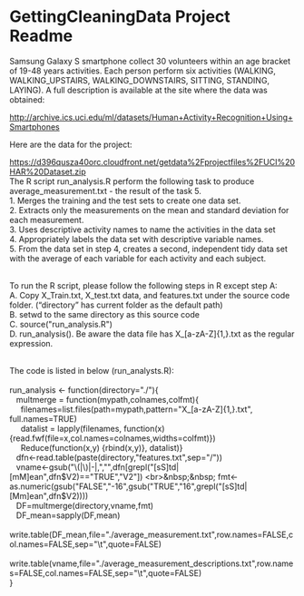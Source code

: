 # GettingCleaningData Project Readme
Samsung Galaxy S smartphone collect 30 volunteers within an age bracket of 19-48 years activities. Each person perform six activities (WALKING, WALKING_UPSTAIRS, WALKING_DOWNSTAIRS, SITTING, STANDING, LAYING). A full description is available at the site where the data was obtained: 

http://archive.ics.uci.edu/ml/datasets/Human+Activity+Recognition+Using+Smartphones 

Here are the data for the project: 

https://d396qusza40orc.cloudfront.net/getdata%2Fprojectfiles%2FUCI%20HAR%20Dataset.zip 
<br>
The R script run_analysis.R perform the following task to produce average_measurement.txt - the result of the task 5.
<br>1. Merges the training and the test sets to create one data set.
<br>2. Extracts only the measurements on the mean and standard deviation for each measurement.
<br>3. Uses descriptive activity names to name the activities in the data set
<br>4. Appropriately labels the data set with descriptive variable names. 
<br>5. From the data set in step 4, creates a second, independent tidy data set with the average of each variable for each activity and each subject.</br>

<br>To run the R script, please follow the following steps in R except step A:
<br>A. Copy X_Train.txt, X_test.txt data, and features.txt under the source code folder. (“directory” has current folder as the default path)
<br>B. setwd to the same directory as this source code
<br>C. source("run_analysis.R")
<br>D. run_analysis(). Be aware the data file has X_[a-zA-Z]{1,}.txt as the regular expression.

<br>The code is listed in below (run_analysts.R):</br>
<br>run_analysis <- function(directory="./"){
<br>&nbsp;&nbsp;    multmerge = function(mypath,colnames,colfmt){
<br>&nbsp;&nbsp;&nbsp;&nbsp;        filenames=list.files(path=mypath,pattern="X_[a-zA-Z]{1,}.txt", full.names=TRUE)
<br>&nbsp;&nbsp;&nbsp;&nbsp;        datalist = lapply(filenames, function(x){read.fwf(file=x,col.names=colnames,widths=colfmt)})
<br>&nbsp;&nbsp;&nbsp;&nbsp;        Reduce(function(x,y) {rbind(x,y)}, datalist)}
<br>&nbsp;&nbsp;    dfn<-read.table(paste(directory,"features.txt",sep="/"))
<br>&nbsp;&nbsp;    vname<-gsub("\\(|\\)|-|,","",dfn[grepl("[sS]td|[mM]ean",dfn$V2)=="TRUE","V2"])
<br>&nbsp;&nbsp;    fmt<-as.numeric(gsub("FALSE","-16",gsub("TRUE","16",grepl("[sS]td|[Mm]ean",dfn$V2))))
<br>&nbsp;&nbsp;    DF=multmerge(directory,vname,fmt)
<br>&nbsp;&nbsp;    DF_mean=sapply(DF,mean)
<br>&nbsp;&nbsp;    write.table(DF_mean,file="./average_measurement.txt",row.names=FALSE,col.names=FALSE,sep="\t",quote=FALSE)
<br>&nbsp;&nbsp;    write.table(vname,file="./average_measurement_descriptions.txt",row.names=FALSE,col.names=FALSE,sep="\t",quote=FALSE)
<br>}


